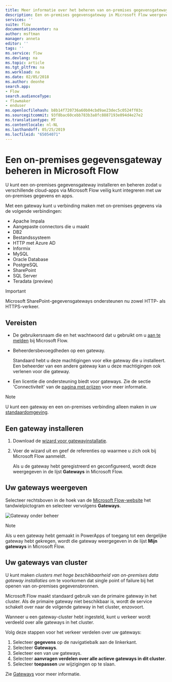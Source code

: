 ```yaml
---
title: Meer informatie over het beheren van on-premises gegevensgateways | Microsoft Docs
description: Een on-premises gegevensgateway in Microsoft Flow weergeven en installeren
services: ''
suite: flow
documentationcenter: na
author: msftman
manager: anneta
editor: ''
tags: ''
ms.service: flow
ms.devlang: na
ms.topic: article
ms.tgt_pltfrm: na
ms.workload: na
ms.date: 02/05/2018
ms.author: deonhe
search.app:
- Flow
search.audienceType:
- flowmaker
- enduser
ms.openlocfilehash: b8b14f720736a60b04cbd9ae23dec5c0524ff03c
ms.sourcegitcommit: 93f8bac60cebb783b3a8fc8887193e094d4e27e2
ms.translationtype: MT
ms.contentlocale: nl-NL
ms.lasthandoff: 05/25/2019
ms.locfileid: "65054071"
---
```

# <a name="manage-an-on-premises-data-gateway-in-microsoft-flow"></a>Een on-premises gegevensgateway beheren in Microsoft Flow

U kunt een on-premises gegevensgateway installeren en beheren zodat u verschillende cloud-apps via Microsoft Flow veilig kunt integreren met uw on-premises gegevens en apps.

Met een gateway kunt u verbinding maken met on-premises gegevens via de volgende verbindingen:

* Apache Impala
* Aangepaste connectors die u maakt
* DB2
* Bestandssysteem
* HTTP met Azure AD
* Informix
* MySQL
* Oracle Database
* PostgreSQL
* SharePoint
* SQL Server
* Teradata (preview)

> [!IMPORTANT]
> Microsoft SharePoint-gegevensgateways ondersteunen nu zowel HTTP- als HTTPS-verkeer.

## <a name="prerequisites"></a>Vereisten

* De gebruikersnaam die en het wachtwoord dat u gebruikt om u [aan te melden](sign-up-sign-in.md) bij Microsoft Flow.
* Beheerdersbevoegdheden op een gateway.

  Standaard hebt u deze machtigingen voor elke gateway die u installeert. Een beheerder van een andere gateway kan u deze machtigingen ook verlenen voor die gateway.
* Een licentie die ondersteuning biedt voor gateways. Zie de sectie 'Connectiviteit' van de [pagina met prijzen](https://flow.microsoft.com/pricing/) voor meer informatie.

> [!NOTE]
> U kunt een gateway en een on-premises verbinding alleen maken in uw [standaardomgeving](environments-overview-maker.md).

## <a name="install-a-gateway"></a>Een gateway installeren

1. Download de [wizard voor gatewayinstallatie](https://go.microsoft.com/fwlink/?LinkID=820580&clcid=0x409).

1. Voer de wizard uit en geef de referenties op waarmee u zich ook bij Microsoft Flow aanmeldt.

    Als u de gateway hebt geregistreerd en geconfigureerd, wordt deze weergegeven in de lijst **Gateways** in Microsoft Flow.

## <a name="view-your-gateways"></a>Uw gateways weergeven

Selecteer rechtsboven in de hoek van de [Microsoft Flow-website](https://flow.microsoft.com) het tandwielpictogram en selecteer vervolgens **Gateways**.

![Gateway onder beheer][1]

> [!NOTE]
> Als u een gateway hebt gemaakt in PowerApps of toegang tot een dergelijke gateway hebt gekregen, wordt die gateway weergegeven in de lijst **Mijn gateways** in Microsoft Flow.


## <a name="cluster-your-gateways"></a>Uw gateways van cluster

U kunt maken *clusters met hoge beschikbaarheid van on-premises data gateway installaties* om te voorkomen dat single point of failure bij het openen van on-premises gegevensbronnen. 

Microsoft Flow maakt standaard gebruik van de primaire gateway in het cluster. Als de primaire gateway niet beschikbaar is, wordt de service schakelt over naar de volgende gateway in het cluster, enzovoort.

Wanneer u een gateway-cluster hebt ingesteld, kunt u verkeer wordt verdeeld over alle gateways in het cluster. 

Volg deze stappen voor het verkeer verdelen over uw gateways:

1. Selecteer **gegevens** op de navigatiebalk aan de linkerkant.
1. Selecteer **Gateways**.
1. Selecteer een van uw gateways.
1. Selecteer **aanvragen verdelen over alle actieve gateways in dit cluster**.
1. Selecteer **toepassen** uw wijzigingen op te slaan.


Zie [Gateways](gateway-reference.md) voor meer informatie.

<!-- Image references -->
[1]: ./media/manage-gateway/view-gateways.png
